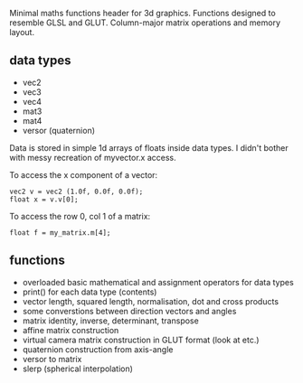 Minimal maths functions header for 3d graphics.
Functions designed to resemble GLSL and GLUT.
Column-major matrix operations and memory layout.

## data types ##

* vec2
* vec3
* vec4
* mat3
* mat4
* versor (quaternion)

Data is stored in simple 1d arrays of floats inside data types. I didn't bother
with messy recreation of myvector.x access.

To access the x component of a vector:

    vec2 v = vec2 (1.0f, 0.0f, 0.0f);
    float x = v.v[0];

To access the row 0, col 1 of a matrix:

    float f = my_matrix.m[4];

## functions ##

* overloaded basic mathematical and assignment operators for data types
* print() for each data type (contents)
* vector length, squared length, normalisation, dot and cross products
* some converstions between direction vectors and angles
* matrix identity, inverse, determinant, transpose
* affine matrix construction
* virtual camera matrix construction in GLUT format (look at etc.)
* quaternion construction from axis-angle
* versor to matrix
* slerp (spherical interpolation)

